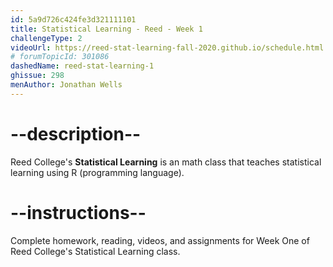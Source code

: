 ```yaml
---
id: 5a9d726c424fe3d321111101
title: Statistical Learning - Reed - Week 1
challengeType: 2
videoUrl: https://reed-stat-learning-fall-2020.github.io/schedule.html
# forumTopicId: 301086
dashedName: reed-stat-learning-1
ghissue: 298
menAuthor: Jonathan Wells
---
```


# --description--

Reed College's __Statistical Learning__ is an math class that teaches statistical learning using R (programming language).

# --instructions--

Complete homework, reading, videos, and assignments for Week One of Reed College's Statistical Learning class.